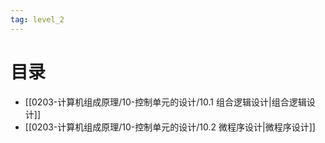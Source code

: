 ```yaml
---
tag: level_2 
---
```

# 目录

- [[0203-计算机组成原理/10-控制单元的设计/10.1 组合逻辑设计|组合逻辑设计]]
- [[0203-计算机组成原理/10-控制单元的设计/10.2 微程序设计|微程序设计]]


